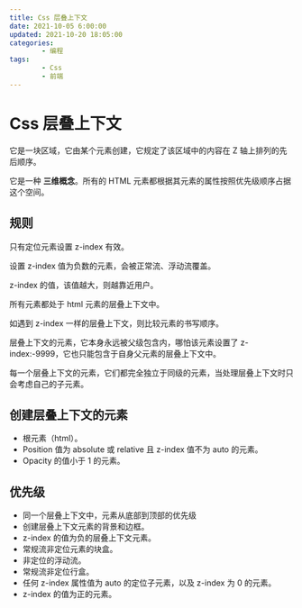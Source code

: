 ```yaml
---
title: Css 层叠上下文
date: 2021-10-05 6:00:00
updated: 2021-10-20 18:05:00
categories:
        - 编程
tags:
        - Css
        - 前端
---
```


# Css 层叠上下文

它是一块区域，它由某个元素创建，它规定了该区域中的内容在 Z 轴上排列的先后顺序。

它是一种 **三维概念**。所有的 HTML 元素都根据其元素的属性按照优先级顺序占据这个空间。

## 规则

只有定位元素设置 z-index 有效。

设置 z-index 值为负数的元素，会被正常流、浮动流覆盖。

z-index 的值，该值越大，则越靠近用户。

所有元素都处于 html 元素的层叠上下文中。

如遇到 z-index 一样的层叠上下文，则比较元素的书写顺序。

层叠上下文的元素，它本身永远被父级包含内，哪怕该元素设置了 z-index:-9999，它也只能包含于自身父元素的层叠上下文中。

每一个层叠上下文的元素，它们都完全独立于同级的元素，当处理层叠上下文时只会考虑自己的子元素。

## 创建层叠上下文的元素

-   根元素（html）。
-   Position 值为 absolute 或 relative 且 z-index 值不为 auto 的元素。
-   Opacity 的值小于 1 的元素。

## 优先级

-   同一个层叠上下文中，元素从底部到顶部的优先级
-   创建层叠上下文元素的背景和边框。
-   z-index 的值为负的层叠上下文元素。
-   常规流非定位元素的块盒。
-   非定位的浮动流。
-   常规流非定位行盒。
-   任何 z-index 属性值为 auto 的定位子元素，以及 z-index 为 0 的元素。
-   z-index 的值为正的元素。
